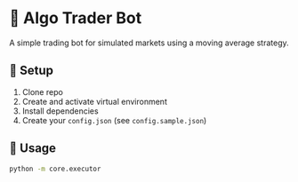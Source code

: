 # 🧠 Algo Trader Bot

A simple trading bot for simulated markets using a moving average strategy.

## 🔧 Setup
1. Clone repo
2. Create and activate virtual environment
3. Install dependencies
4. Create your `config.json` (see `config.sample.json`)

## 🚀 Usage
```bash
python -m core.executor
